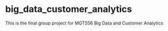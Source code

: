 # big_data_customer_analytics
This is the final group project for MGT556 Big Data and Customer Analytics
